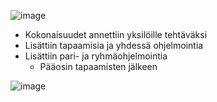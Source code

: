 ![image](https://github.com/user-attachments/assets/348ea85a-136d-4480-b9d4-814160784e87)

- Kokonaisuudet annettiin yksilöille tehtäväksi
- Lisättiin tapaamisia ja yhdessä ohjelmointia
- Lisättiin pari- ja ryhmäohjelmointia
  - Pääosin tapaamisten jälkeen

![image](https://github.com/user-attachments/assets/1eb737a3-2b53-4596-86d8-8b40f6b432f7)

